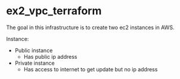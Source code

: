 # ex2_vpc_terraform

The goal in this infrastructure is to create two ec2 instances in AWS.

Instance:

- Public instance
  - Has public ip address
- Private instance
  - Has access to internet to get update but no ip address
